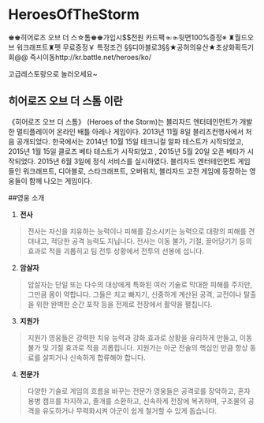 # HeroesOfTheStorm

♚♚히어로즈 오브 더 스☆톰♚♚가입시$$전원 카드팩☜☜뒷면100%증정※ ♜월드오브 워크래프트♜펫 무료증정￥ 특정조건 §§디아블로3§§★공허의유산★초상화획득기회@@ 즉시이동http://kr.battle.net/heroes/ko/

고급레스토랑으로 놀러오세요~

히어로즈 오브 더 스톰 이란
-----------

《히어로즈 오브 더 스톰》 (Heroes of the Storm)는 블리자드 엔터테인먼트가 개발한 멀티플레이어 온라인 배틀 아레나 게임이다. 2013년 11월 8일 블리즈컨행사에서 처음 공개되었다. 한국에서는 2014년 10월 15일 테크니컬 알파 테스트가 시작되었고, 2015년 1월 15일 클로즈 베타 테스트가 시작되었고 , 2015년 5월 20일 오픈 베타가 시작되었다. 2015년 6월 3일에 정식 서비스를 실시하였다. 블리자드 엔터테인먼트 게임들인 워크래프트, 디아블로, 스타크래프트, 오버워치, 블리자드 고전 게임에 등장하는 영웅들이 함께 나오는 게임이다.

##영웅 소개
1. **전사**

 > 전사는 자신을 치유하는 능력이나 피해를 감소시키는 능력으로 대량의 피해를 견뎌내고, 적당한 공격 능력도 지닙니다. 
 > 전사는 이동 불가, 기절, 끌어당기기 등의 효과로 적을 괴롭히고 팀 전투 상황에서 전투의 선봉에 섭니다.

2. **암살자**

 > 암살자는 단일 또는 다수의 대상에게 특화된 여러 기술로 막대한 피해를 주지만, 그만큼 몸이 약합니다. 
 > 그들은 치고 빠지기, 신중하게 계산된 공격, 교전이나 탈출을 위한 완벽한 순간 포착 등을 전제로 전장에서 활약을 펼칩니다.

3. **지원가**

 > 지원가 영웅들은 강력한 치유 능력과 강화 효과로 상황을 유리하게 만들고, 이동 불가 및 기절 효과로 적을 괴롭힙니다. 
 > 지원가는 아군 전술의 핵심인 만큼 항상 동료를 살피거나 신속하게 합류해야 합니다.

4. **전문가**

 > 다양한 기술로 게임의 흐름을 바꾸는 전문가 영웅들은 공격로를 장악하고, 혼자 용병 캠프를 차지하고, 졸개를 소환하고, 
 > 신속하게 전장에 복귀하며, 구조물의 공격을 유도하거나 무력화시켜 아군이 쉽게 철거할 수 있게 돕습니다.
